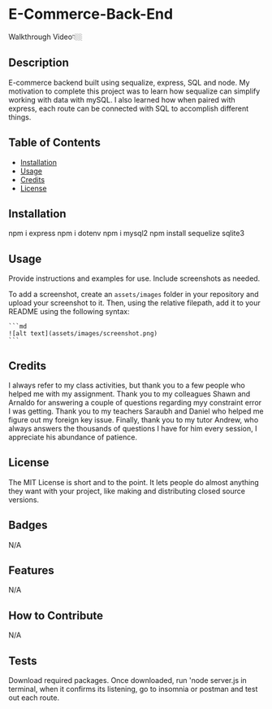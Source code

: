 # E-Commerce-Back-End

Walkthrough Video👇🏼<br>

## Description

E-commerce backend built using sequalize, express, SQL and node. My motivation to complete this project was to learn how sequalize can simplify working with data with mySQL. I also learned how when paired with express, each route can be connected with SQL to accomplish different things. 

## Table of Contents

- [Installation](#installation)
- [Usage](#usage)
- [Credits](#credits)
- [License](#license)

## Installation

npm i express
npm i dotenv
npm i mysql2
npm install sequelize sqlite3


## Usage

Provide instructions and examples for use. Include screenshots as needed.

To add a screenshot, create an `assets/images` folder in your repository and upload your screenshot to it. Then, using the relative filepath, add it to your README using the following syntax:

    ```md
    ![alt text](assets/images/screenshot.png)
    ```

## Credits

I always refer to my class activities, but thank you to a few people who helped me with my assignment. Thank you to my colleagues Shawn and Arnaldo for answering a couple of questions regarding myy constraint error I was getting. Thank you to my teachers Saraubh and Daniel who helped me figure out my foreign key issue. Finally, thank you to my tutor Andrew, who always answers the thousands of questions I have for him every session, I appreciate his abundance of patience.



## License

The MIT License is short and to the point. It lets people do almost anything they want with your project, like making and distributing closed source versions.

## Badges

N/A

## Features

N/A

## How to Contribute

N/A

## Tests

Download required packages. Once downloaded, run 'node server.js in terminal, when it confirms its listening, go to insomnia or postman and test out each route. 